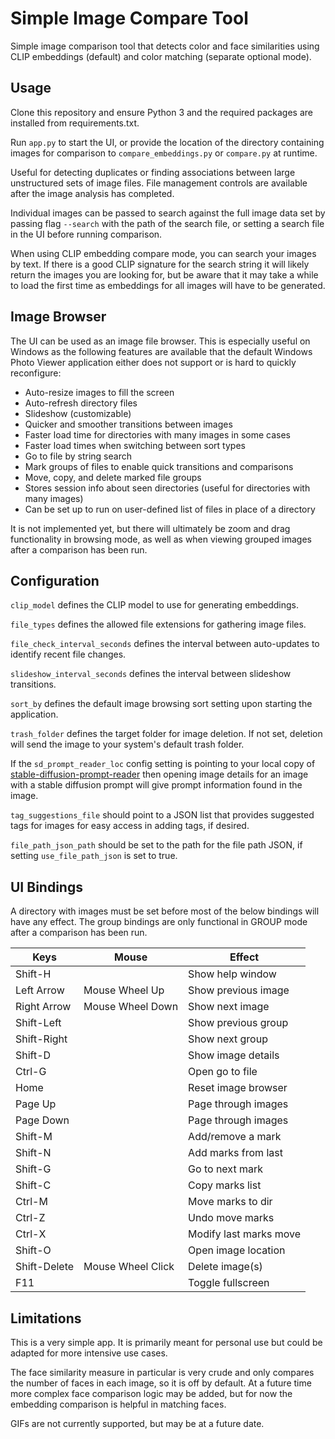 
# Simple Image Compare Tool

Simple image comparison tool that detects color and face similarities using CLIP embeddings (default) and color matching (separate optional mode).

## Usage

Clone this repository and ensure Python 3 and the required packages are installed from requirements.txt.

Run `app.py` to start the UI, or provide the location of the directory containing images for comparison to `compare_embeddings.py` or `compare.py` at runtime.

Useful for detecting duplicates or finding associations between large unstructured sets of image files. File management controls are available after the image analysis has completed.

Individual images can be passed to search against the full image data set by passing flag `--search` with the path of the search file, or setting a search file in the UI before running comparison.

When using CLIP embedding compare mode, you can search your images by text. If there is a good CLIP signature for the search string it will likely return the images you are looking for, but be aware that it may take a while to load the first time as embeddings for all images will have to be generated.

## Image Browser

The UI can be used as an image file browser. This is especially useful on Windows as the following features are available that the default Windows Photo Viewer application either does not support or is hard to quickly reconfigure:
- Auto-resize images to fill the screen
- Auto-refresh directory files
- Slideshow (customizable)
- Quicker and smoother transitions between images
- Faster load time for directories with many images in some cases
- Faster load times when switching between sort types
- Go to file by string search
- Mark groups of files to enable quick transitions and comparisons
- Move, copy, and delete marked file groups
- Stores session info about seen directories (useful for directories with many images)
- Can be set up to run on user-defined list of files in place of a directory

It is not implemented yet, but there will ultimately be zoom and drag functionality in browsing mode, as well as when viewing grouped images after a comparison has been run.

## Configuration

`clip_model` defines the CLIP model to use for generating embeddings.

`file_types` defines the allowed file extensions for gathering image files.

`file_check_interval_seconds` defines the interval between auto-updates to identify recent file changes.

`slideshow_interval_seconds` defines the interval between slideshow transitions.

`sort_by` defines the default image browsing sort setting upon starting the application.

`trash_folder` defines the target folder for image deletion. If not set, deletion will send the image to your system's default trash folder.

If the `sd_prompt_reader_loc` config setting is pointing to your local copy of [stable-diffusion-prompt-reader](https://github.com/receyuki/stable-diffusion-prompt-reader) then opening image details for an image with a stable diffusion prompt will give prompt information found in the image.

`tag_suggestions_file` should point to a JSON list that provides suggested tags for images for easy access in adding tags, if desired.

`file_path_json_path` should be set to the path for the file path JSON, if setting `use_file_path_json` is set to true.

## UI Bindings

A directory with images must be set before most of the below bindings will have any effect. The group bindings are only functional in GROUP mode after a comparison has been run.

| Keys             | Mouse            | Effect                 |
|------------------|------------------|------------------------|
| Shift-H          |                  | Show help window       |
| Left Arrow       | Mouse Wheel Up   | Show previous image    |
| Right Arrow      | Mouse Wheel Down | Show next image        |
| Shift-Left       |                  | Show previous group    |
| Shift-Right      |                  | Show next group        |
| Shift-D          |                  | Show image details     |
| Ctrl-G           |                  | Open go to file        |
| Home             |                  | Reset image browser    |
| Page Up          |                  | Page through images    |
| Page Down        |                  | Page through images    |
| Shift-M          |                  | Add/remove a mark      |
| Shift-N          |                  | Add marks from last    |
| Shift-G          |                  | Go to next mark        |
| Shift-C          |                  | Copy marks list        |
| Ctrl-M           |                  | Move marks to dir      |
| Ctrl-Z           |                  | Undo move marks        |
| Ctrl-X           |                  | Modify last marks move |
| Shift-O          |                  | Open image location    |
| Shift-Delete     | Mouse Wheel Click| Delete image(s)        |
| F11              |                  | Toggle fullscreen      |

## Limitations

This is a very simple app. It is primarily meant for personal use but could be adapted for more intensive use cases.

The face similarity measure in particular is very crude and only compares the number of faces in each image, so it is off by default. At a future time more complex face comparison logic may be added, but for now the embedding comparison is helpful in matching faces.

GIFs are not currently supported, but may be at a future date.
